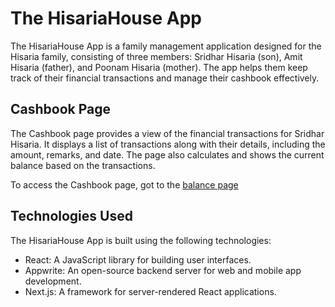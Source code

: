 # The HisariaHouse App

The HisariaHouse App is a family management application designed for the Hisaria family, consisting of three members: Sridhar Hisaria (son), Amit Hisaria (father), and Poonam Hisaria (mother). The app helps them keep track of their financial transactions and manage their cashbook effectively.


## Cashbook Page

The Cashbook page provides a view of the financial transactions for Sridhar Hisaria. It displays a list of transactions along with their details, including the amount, remarks, and date. The page also calculates and shows the current balance based on the transactions.

To access the Cashbook page, got to the [balance page](https://thehisariahouse.vercel.app/sridhar/balance) 

## Technologies Used

The HisariaHouse App is built using the following technologies:

- React: A JavaScript library for building user interfaces.
- Appwrite: An open-source backend server for web and mobile app development.
- Next.js: A framework for server-rendered React applications.
